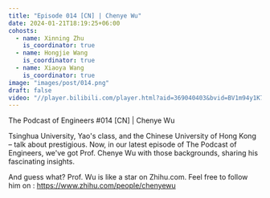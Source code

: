 ```yaml
---
title: "Episode 014 [CN] | Chenye Wu"
date: 2024-01-21T18:19:25+06:00
cohosts:
  - name: Xinning Zhu
    is_coordinator: true
  - name: Hongjie Wang
    is_coordinator: true
  - name: Xiaoya Wang
    is_coordinator: true
image: "images/post/014.png"
draft: false
video: "//player.bilibili.com/player.html?aid=369040403&bvid=BV1m94y1K7Zj&cid=1413985745&p=1"
---
```

The Podcast of Engineers #014 [CN] | Chenye Wu

Tsinghua University, Yao's class, and the Chinese University of Hong Kong – talk about prestigious. Now, in our latest episode of The Podcast of Engineers, we've got Prof. Chenye Wu with those backgrounds, sharing his fascinating insights.

And guess what? Prof. Wu is like a star on Zhihu.com. Feel free to follow him on : https://www.zhihu.com/people/chenyewu
